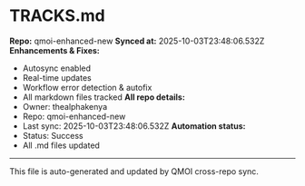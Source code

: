 # TRACKS.md

**Repo:** qmoi-enhanced-new
**Synced at:** 2025-10-03T23:48:06.532Z
**Enhancements & Fixes:**
- Autosync enabled
- Real-time updates
- Workflow error detection & autofix
- All markdown files tracked
**All repo details:**
- Owner: thealphakenya
- Repo: qmoi-enhanced-new
- Last sync: 2025-10-03T23:48:06.532Z
**Automation status:**
- Status: Success
- All .md files updated
---
This file is auto-generated and updated by QMOI cross-repo sync.
